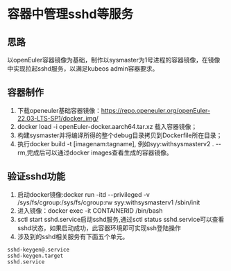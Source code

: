 # 容器中管理sshd等服务

## 思路
以openEuler容器镜像为基础，制作以sysmaster为1号进程的容器镜像，在镜像中实现拉起sshd服务，以满足kubeos admin容器要求。

## 容器制作
1. 下载openeuler基础容器镜像：https://repo.openeuler.org/openEuler-22.03-LTS-SP1/docker_img/
2. docker load -i openEuler-docker.aarch64.tar.xz 载入容器镜像；
3. 构建sysmaster并将编译所得的整个debug目录拷贝到Dockerfile所在目录；
4. 执行docker build -t [imagenam:tagname], 例如syy:withsysmasterv2 . --rm,完成后可以通过docker images查看生成的容器镜像。

## 验证sshd功能
1. 启动docker镜像:docker run -itd --privileged -v /sys/fs/cgroup:/sys/fs/cgroup:rw syy:withsysmasterv1 /sbin/init
2. 进入镜像：docker exec -it CONTAINERID /bin/bash
3. sctl start sshd.service启动sshd服务,通过sctl status sshd.service可以查看sshd状态，如果启动成功，此容器环境即可实现ssh登陆操作
4. 涉及到的sshd相关服务有下面五个单元。

```
sshd-keygen@.service
sshd-keygen.target
sshd.service
```
